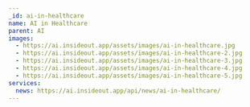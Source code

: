 ```yaml
---
_id: ai-in-healthcare
name: AI in Healthcare
parent: AI
images:
  - https://ai.insideout.app/assets/images/ai-in-healthcare.jpg
  - https://ai.insideout.app/assets/images/ai-in-healthcare-2.jpg
  - https://ai.insideout.app/assets/images/ai-in-healthcare-3.jpg
  - https://ai.insideout.app/assets/images/ai-in-healthcare-4.jpg
  - https://ai.insideout.app/assets/images/ai-in-healthcare-5.jpg
services:
  news: https://ai.insideout.app/api/news/ai-in-healthcare/
---
```

